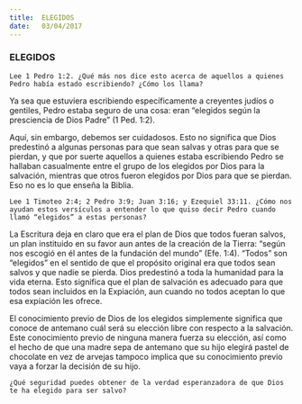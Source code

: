 ```yaml
---
title:  ELEGIDOS
date:   03/04/2017
---
```


### ELEGIDOS

`Lee 1 Pedro 1:2. ¿Qué más nos dice esto acerca de aquellos a quienes Pedro había estado escribiendo? ¿Cómo los llama?`

Ya sea que estuviera escribiendo específicamente a creyentes judíos o gentiles, Pedro estaba seguro de una cosa: eran “elegidos según la presciencia de Dios Padre” (1 Ped. 1:2).

Aquí, sin embargo, debemos ser cuidadosos. Esto no significa que Dios predestinó a algunas personas para que sean salvas y otras para que se pierdan, y que por suerte aquellos a quienes estaba escribiendo Pedro se hallaban casualmente entre el grupo de los elegidos por Dios para la salvación, mientras que otros fueron  elegidos por Dios para que se pierdan. Eso no es lo que enseña la Biblia.

`Lee 1 Timoteo 2:4; 2 Pedro 3:9; Juan 3:16; y Ezequiel 33:11. ¿Cómo nos ayudan estos versículos a entender lo que quiso decir Pedro cuando llamó “elegidos” a estas personas?`

La Escritura deja en claro que era el plan de Dios que todos fueran salvos, un plan instituido en su favor aun antes de la creación de la Tierra: “según nos escogió en él antes de la fundación del mundo” (Efe. 1:4). “Todos” son “elegidos” en el sentido de que el propósito original era que todos sean salvos y que nadie se pierda. Dios predestinó a toda la humanidad para la vida eterna. Esto significa que el plan de salvación es adecuado para que todos sean incluidos en la Expiación, aun cuando no todos aceptan lo que esa expiación les ofrece.

El conocimiento previo de Dios de los elegidos simplemente significa que conoce de antemano cuál será su elección libre con respecto a la salvación. Este conocimiento previo de ninguna manera fuerza su elección, así como el hecho de que una madre sepa de antemano que su hijo elegirá pastel de chocolate en vez de arvejas tampoco implica que su conocimiento previo vaya a forzar la decisión de su hijo.

`¿Qué seguridad puedes obtener de la verdad esperanzadora de que Dios te ha elegido para ser salvo?`